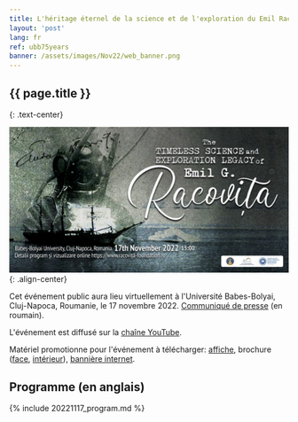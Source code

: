 ```yaml
---
title: L'héritage éternel de la science et de l'exploration du Emil Racovitza
layout: 'post'
lang: fr
ref: ubb75years
banner: /assets/images/Nov22/web_banner.png
---
```


## {{ page.title }}
{: .text-center}

![](/assets/images/Nov22/web_banner.png){: .align-center}

Cet événement public aura lieu virtuellement à l'Université Babes-Bolyai, Cluj-Napoca, Roumanie, le 17 novembre 2022. [Communiqué de presse](/assets/images/Nov22/comunicat_presa_2022Nov17.pdf) (en roumain).

L'événement est diffusé sur la [chaîne YouTube](https://youtu.be/XpB4I55p6vo).

Matériel promotionne pour l'événement à télécharger: [affiche](/assets/images/Nov22/poster.jpg), brochure ([face](/assets/images/Nov22/brochure_front.jpg), [intérieur](/assets/images/Nov22/brochure_interior.jpg)), [bannière internet](/assets/images/Nov22/web_banner.png).

## Programme (en anglais)

{% include 20221117_program.md %}
